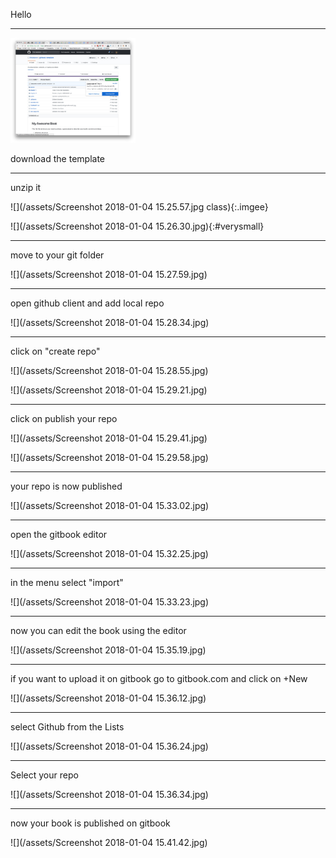 
Hello

---

<img src="/assets/Screenshot 2018-01-04 15.23.26.jpg" alt="Drawing" style="width: 200px;"/>

download the template

---

unzip it

![](/assets/Screenshot 2018-01-04 15.25.57.jpg class){:.imgee}

![](/assets/Screenshot 2018-01-04 15.26.30.jpg){:#verysmall}

---

 move to your git folder

[]()![](/assets/Screenshot 2018-01-04 15.27.59.jpg)

---


 open github client and add local repo

![](/assets/Screenshot 2018-01-04 15.28.34.jpg)

---

 click on "create repo"

![](/assets/Screenshot 2018-01-04 15.28.55.jpg)

![](/assets/Screenshot 2018-01-04 15.29.21.jpg)


---

 click on publish your repo

![](/assets/Screenshot 2018-01-04 15.29.41.jpg)

![](/assets/Screenshot 2018-01-04 15.29.58.jpg)


---

 your repo is now published

![](/assets/Screenshot 2018-01-04 15.33.02.jpg)


---

 open the gitbook editor

![](/assets/Screenshot 2018-01-04 15.32.25.jpg)


---

 in the menu select "import"

![](/assets/Screenshot 2018-01-04 15.33.23.jpg)


---

 now you can edit the book using the editor

![](/assets/Screenshot 2018-01-04 15.35.19.jpg)


---

 if you want to upload it on gitbook go to gitbook.com and click on +New

![](/assets/Screenshot 2018-01-04 15.36.12.jpg)


---

 select Github from the Lists

![](/assets/Screenshot 2018-01-04 15.36.24.jpg)


---

Select your repo

![](/assets/Screenshot 2018-01-04 15.36.34.jpg)


---

 now your book is published on gitbook

![](/assets/Screenshot 2018-01-04 15.41.42.jpg)

